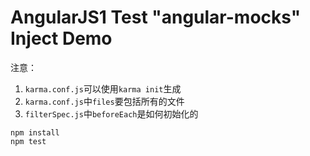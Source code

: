 AngularJS1 Test "angular-mocks" Inject Demo
======================================

注意：

1. `karma.conf.js`可以使用`karma init`生成
1. `karma.conf.js`中`files`要包括所有的文件
1. `filterSpec.js`中`beforeEach`是如何初始化的


```
npm install
npm test
```


